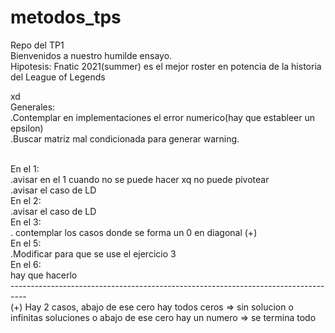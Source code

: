 # metodos_tps
Repo del TP1
<br>
Bienvenidos a nuestro humilde ensayo.
<br>
Hipotesis: Fnatic 2021(summer) es el mejor roster en potencia  de la historia del League of Legends


xd
<br> 
Generales:
<br>
.Contemplar en implementaciones el error numerico(hay que estableer un epsilon)
<br>
.Buscar matriz mal condicionada para generar warning.

<br>
En el 1:
<br>
.avisar en el 1 cuando no se puede hacer xq no puede pivotear
<br>
.avisar el caso de LD

<br>
En el 2:
<br>
.avisar el caso de LD

<br>
En el 3:
<br>
. contemplar los casos donde se forma un 0 en diagonal (+)

<br>
En el 5:
<br>
.Modificar para que se use el ejercicio 3

<br>
En el 6:
<br>
hay que hacerlo
<br>
----------------------------------------------------------------------------------
<br>
(+) Hay 2 casos, abajo de ese cero hay todos ceros => sin solucion o infinitas soluciones
               o abajo de ese cero hay un numero   => se termina todo
